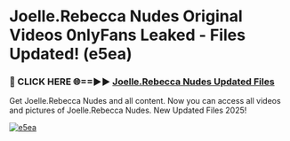 # Joelle.Rebecca Nudes Original Videos 0nlyFans Leaked - Files Updated! (e5ea)

<h3>🔴 CLICK HERE 🌐==►► <a href="https://tinyurl.com/y5r63du9" rel="nofollow">Joelle.Rebecca Nudes Updated Files</a></h3>

Get Joelle.Rebecca Nudes and all content. Now you can access all videos and pictures of Joelle.Rebecca Nudes. New Updated Files 2025!

[![e5ea](https://i.imgur.com/UVo9nyh.gif)](https://tinyurl.com/y5r63du9)